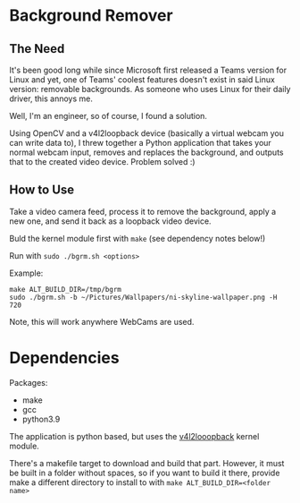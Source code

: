 # Background Remover

## The Need

It's been good long while since Microsoft first released a Teams version for Linux and yet, one of Teams' coolest features doesn't exist in said Linux version: removable backgrounds. As someone who uses Linux for their daily driver, this annoys me.

Well, I'm an engineer, so of course, I found a solution.

Using OpenCV and a v4l2loopback device (basically a virtual webcam you can write data to), I threw together a Python application that takes your normal webcam input, removes and replaces the background, and outputs that to the created video device. Problem solved :)

## How to Use

Take a video camera feed, process it to remove the background, apply a new one, and send it back as a loopback video device.

Buld the kernel module first with `make` (see dependency notes below!)

Run with `sudo ./bgrm.sh <options>`

Example: 
```
make ALT_BUILD_DIR=/tmp/bgrm
sudo ./bgrm.sh -b ~/Pictures/Wallpapers/ni-skyline-wallpaper.png -H 720
```

Note, this will work anywhere WebCams are used.

# Dependencies

Packages:
 - make
 - gcc
 - python3.9

The application is python based, but uses the [v4l2looopback](https://github.com/umlaeute/v4l2loopback) kernel module.

There's a makefile target to download and build that part. However, it must be built in a folder without spaces, so if you want to build it there, provide make a different directory to install to with `make ALT_BUILD_DIR=<folder name>`
